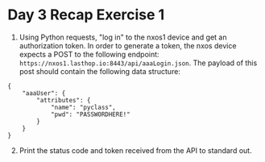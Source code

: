 # Day 3 Recap Exercise 1

1. Using Python requests, "log in" to the nxos1 device and get an authorization token. In order to generate a token, the nxos device expects a POST to the following endpoint: `https://nxos1.lasthop.io:8443/api/aaaLogin.json`. The payload of this post should contain the following data structure:

```
{
    "aaaUser": {
        "attributes": {
            "name": "pyclass",
            "pwd": "PASSWORDHERE!"
        }
    }
}
```

2. Print the status code and token received from the API to standard out.
